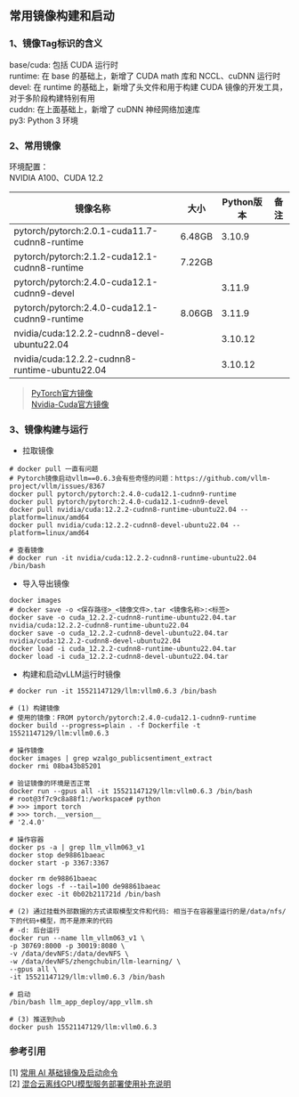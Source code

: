 ## 常用镜像构建和启动

### 1、镜像Tag标识的含义
base/cuda: 包括 CUDA 运行时<br>
runtime: 在 base 的基础上，新增了 CUDA math 库和 NCCL、cuDNN 运行时<br>
devel: 在 runtime 的基础上，新增了头文件和用于构建 CUDA 镜像的开发工具，对于多阶段构建特别有用<br>
cuddn: 在上面基础上，新增了 cuDNN 神经网络加速库<br>
py3: Python 3 环境<br>

### 2、常用镜像
环境配置：<br>
NVIDIA A100、CUDA 12.2<br>

| 镜像名称                                          | 大小     | Python版本 | 备注 |
|-----------------------------------------------|--------|----------|----|
| pytorch/pytorch:2.0.1-cuda11.7-cudnn8-runtime | 6.48GB | 3.10.9   |    |
| pytorch/pytorch:2.1.2-cuda12.1-cudnn8-runtime | 7.22GB |          |    |
| pytorch/pytorch:2.4.0-cuda12.1-cudnn9-devel   |        | 3.11.9   |    |
| pytorch/pytorch:2.4.0-cuda12.1-cudnn9-runtime | 8.06GB | 3.11.9   |    |
| nvidia/cuda:12.2.2-cudnn8-devel-ubuntu22.04   |        | 3.10.12  |    |
| nvidia/cuda:12.2.2-cudnn8-runtime-ubuntu22.04 |        | 3.10.12  |    |

> [PyTorch官方镜像](https://hub.docker.com/r/pytorch/pytorch/tags)<br>
> [Nvidia-Cuda官方镜像](https://hub.docker.com/r/nvidia/cuda/tags)

### 3、镜像构建与运行
+ 拉取镜像
```shell
# docker pull 一直有问题
# Pytorch镜像启动vllm==0.6.3会有些奇怪的问题：https://github.com/vllm-project/vllm/issues/8367
docker pull pytorch/pytorch:2.4.0-cuda12.1-cudnn9-runtime
docker pull pytorch/pytorch:2.4.0-cuda12.1-cudnn9-devel
docker pull nvidia/cuda:12.2.2-cudnn8-runtime-ubuntu22.04 --platform=linux/amd64
docker pull nvidia/cuda:12.2.2-cudnn8-devel-ubuntu22.04 --platform=linux/amd64

# 查看镜像
# docker run -it nvidia/cuda:12.2.2-cudnn8-runtime-ubuntu22.04 /bin/bash
```

+ 导入导出镜像
```shell
docker images
# docker save -o <保存路径>_<镜像文件>.tar <镜像名称>:<标签>
docker save -o cuda_12.2.2-cudnn8-runtime-ubuntu22.04.tar nvidia/cuda:12.2.2-cudnn8-runtime-ubuntu22.04
docker save -o cuda_12.2.2-cudnn8-devel-ubuntu22.04.tar nvidia/cuda:12.2.2-cudnn8-devel-ubuntu22.04
docker load -i cuda_12.2.2-cudnn8-runtime-ubuntu22.04.tar
docker load -i cuda_12.2.2-cudnn8-devel-ubuntu22.04.tar
```

+ 构建和启动vLLM运行时镜像
```shell
# docker run -it 15521147129/llm:vllm0.6.3 /bin/bash

# (1) 构建镜像
# 使用的镜像：FROM pytorch/pytorch:2.4.0-cuda12.1-cudnn9-runtime
docker build --progress=plain . -f Dockerfile -t 15521147129/llm:vllm0.6.3

# 操作镜像
docker images | grep wzalgo_publicsentiment_extract
docker rmi 08ba43b85201

# 验证镜像的环境是否正常
docker run --gpus all -it 15521147129/llm:vllm0.6.3 /bin/bash
# root@3f7c9c8a88f1:/workspace# python
# >>> import torch
# >>> torch.__version__
# '2.4.0'

# 操作容器
docker ps -a | grep llm_vllm063_v1
docker stop de98861baeac
docker start -p 3367:3367

docker rm de98861baeac
docker logs -f --tail=100 de98861baeac
docker exec -it 0b02b211721d /bin/bash 

# (2) 通过挂载外部数据的方式读取模型文件和代码: 相当于在容器里运行的是/data/nfs/下的代码+模型，而不是原来的代码
# -d: 后台运行
docker run --name llm_vllm063_v1 \
-p 30769:8000 -p 30019:8080 \
-v /data/devNFS:/data/devNFS \
-w /data/devNFS/zhengchubin/llm-learning/ \
--gpus all \
-it 15521147129/llm:vllm0.6.3 /bin/bash

# 启动
/bin/bash llm_app_deploy/app_vllm.sh

# (3) 推送到hub
docker push 15521147129/llm:vllm0.6.3
```

### 参考引用
[1] [常用 AI 基础镜像及启动命令](https://www.chenshaowen.com/blog/common-ai-base-images-and-run-command.html)<br>
[2] [混合云离线GPU模型服务部署使用补充说明](https://cf.qizhidao.com/pages/viewpage.action?pageId=100034817)